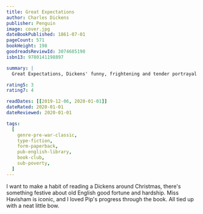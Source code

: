 ```yaml
---
title: Great Expectations
author: Charles Dickens
publisher: Penguin
image: cover.jpg
dateBookPublished: 1861-07-01
pageCount: 571
bookHeight: 198
goodreadsReviewId: 3074685198
isbn13: 9780141198897

summary: |
  Great Expectations, Dickens' funny, frightening and tender portrayal of the orphan Pip's journey of self-discovery, is one of his best-loved works. Showing how a young man's life is transformed by a mysterious series of events - an encounter with an escaped prisoner; a visit to a black-hearted old woman and a beautiful girl; a fortune from a secret donor - Dickens' late novel is a masterpiece of psychological and moral truth, and Pip among his greatest creations.

rating5: 3
rating7: 4

readDates: [[2019-12-06, 2020-01-01]]
dateRated: 2020-01-01
dateReviewed: 2020-01-01

tags:
  [
    genre-pre-war-classic,
    type-fiction,
    form-paperback,
    pub-english-library,
    book-club,
    sub-poverty,
  ]
---
```


I want to make a habit of reading a Dickens around Christmas, there's something festive about old English good fortune and hardship. Miss Havisham is iconic, and I loved Pip's progress through the book. All tied up with a neat little bow.
